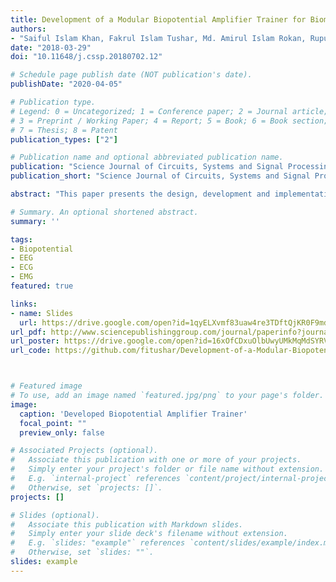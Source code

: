```yaml
---
title: Development of a Modular Biopotential Amplifier Trainer for Biomedical Instrumentation Laboratory Experiments
authors:
- "Saiful Islam Khan, Fakrul Islam Tushar, Md. Amirul Islam Rokan, Rupu Chowdhury"
date: "2018-03-29"
doi: "10.11648/j.cssp.20180702.12"

# Schedule page publish date (NOT publication's date).
publishDate: "2020-04-05"

# Publication type.
# Legend: 0 = Uncategorized; 1 = Conference paper; 2 = Journal article;
# 3 = Preprint / Working Paper; 4 = Report; 5 = Book; 6 = Book section;
# 7 = Thesis; 8 = Patent
publication_types: ["2"]

# Publication name and optional abbreviated publication name.
publication: "Science Journal of Circuits, Systems and Signal Processing. Vol. 7, No. 2, 2018, pp. 48-59."
publication_short: "Science Journal of Circuits, Systems and Signal Processing. Vol. 7, No. 2, 2018, pp. 48-59."

abstract: "This paper presents the design, development and implementation of a reconfigurable low-cost biopotential amplifier trainer module (RTR module) and quantitative analysis of the students’ compatibility with the trainer module. The trainer module can measure Electrocardiogram (ECG), Electroencephalogram (EEG) and Electromyogram (EMG) biopotential signals by reconfiguring the module using the basic circuit and filtering blocks. Given hand on experience, the module is designed and implemented in such reconfigurable manner that the students can avoid, disconnect and add any filtering blocks to understand the effect of these filters to the biopotential signals. The laboratory experience is an important component of the learning process. The RTR module is a low cost and compact educational tool. With this RTR module, the students should be able to recognize the biopotential signals and the acquisition methods in an intuitive and easy way, allowing them to improve their skills of designing biomedical instrumentation."

# Summary. An optional shortened abstract.
summary: ''

tags:
- Biopotential
- EEG
- ECG
- EMG
featured: true

links:
- name: Slides
  url: https://drive.google.com/open?id=1qyELXvmf83uaw4re3TDftQjKR0F9mdGo
url_pdf: http://www.sciencepublishinggroup.com/journal/paperinfo?journalid=136&doi=10.11648/j.cssp.20180702.12
url_poster: https://drive.google.com/open?id=16xOfCDxuOlbUwyUMkMqMdSYRVQxHv-g6
url_code: https://github.com/fitushar/Development-of-a-Modular-Biopotential-Amplifier-Trainer-for-Biomedical-Instrumentation-Laboratory-Ex



# Featured image
# To use, add an image named `featured.jpg/png` to your page's folder.
image:
  caption: 'Developed Biopotential Amplifier Trainer'
  focal_point: ""
  preview_only: false

# Associated Projects (optional).
#   Associate this publication with one or more of your projects.
#   Simply enter your project's folder or file name without extension.
#   E.g. `internal-project` references `content/project/internal-project/index.md`.
#   Otherwise, set `projects: []`.
projects: []

# Slides (optional).
#   Associate this publication with Markdown slides.
#   Simply enter your slide deck's filename without extension.
#   E.g. `slides: "example"` references `content/slides/example/index.md`.
#   Otherwise, set `slides: ""`.
slides: example
---
```

